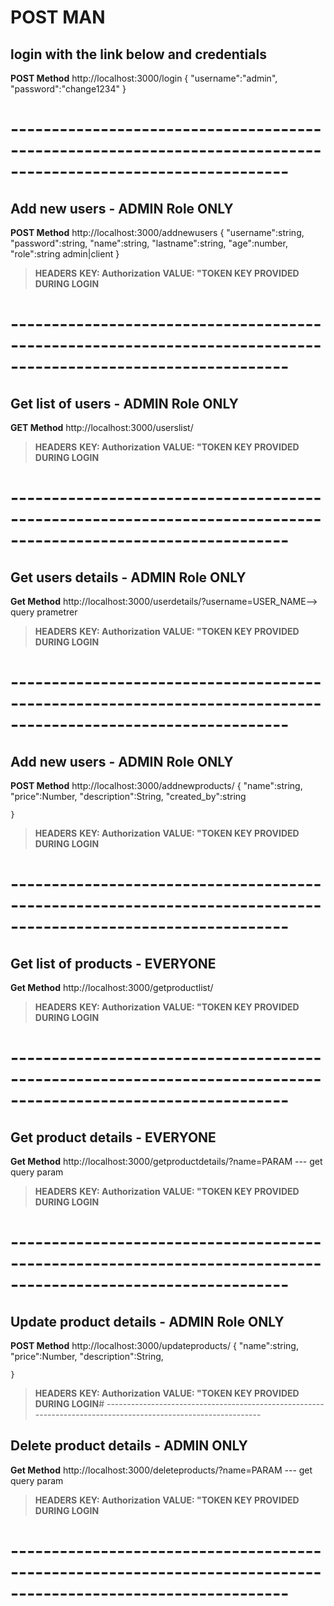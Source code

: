 # POST MAN
## login with the link below and credentials
**POST Method**
http://localhost:3000/login
{
       "username":"admin",
        "password":"change1234"
}

# --------------------------------------------------------------------------------------------------------------
## Add new users - ADMIN Role ONLY
**POST Method**
http://localhost:3000/addnewusers
 {
                "username":string,
               "password":string,
               "name":string,
               "lastname":string,
               "age":number,
               "role":string admin|client
    }

> **HEADERS**
> **KEY: Authorization**
> **VALUE: "TOKEN KEY PROVIDED DURING LOGIN**
# --------------------------------------------------------------------------------------------------------------
## Get list of users - ADMIN Role ONLY
**GET Method**
http://localhost:3000/userslist/
> **HEADERS**
> **KEY: Authorization**
> **VALUE: "TOKEN KEY PROVIDED DURING LOGIN**
# --------------------------------------------------------------------------------------------------------------
## Get users details - ADMIN Role ONLY
**Get Method**
http://localhost:3000/userdetails/?username=USER_NAME--> query prametrer
> **HEADERS**
> **KEY: Authorization**
> **VALUE: "TOKEN KEY PROVIDED DURING LOGIN**
# --------------------------------------------------------------------------------------------------------------
## Add new users - ADMIN Role ONLY
**POST Method**
http://localhost:3000/addnewproducts/
 {
        "name":string,
        "price":Number,
        "description":String,
        "created_by":string
        
    }

> **HEADERS**
> **KEY: Authorization**
> **VALUE: "TOKEN KEY PROVIDED DURING LOGIN**
# --------------------------------------------------------------------------------------------------------------
## Get list of products - EVERYONE
**Get Method**
http://localhost:3000/getproductlist/
> **HEADERS**
> **KEY: Authorization**
> **VALUE: "TOKEN KEY PROVIDED DURING LOGIN**
# --------------------------------------------------------------------------------------------------------------
## Get product details - EVERYONE
**Get Method**
http://localhost:3000/getproductdetails/?name=PARAM --- get query param
> **HEADERS**
> **KEY: Authorization**
> **VALUE: "TOKEN KEY PROVIDED DURING LOGIN**
# --------------------------------------------------------------------------------------------------------------
## Update product details - ADMIN Role ONLY
**POST Method**
http://localhost:3000/updateproducts/
 {
        "name":string,
        "price":Number,
        "description":String,
      
        
    }

> **HEADERS**
> **KEY: Authorization**
> **VALUE: "TOKEN KEY PROVIDED DURING LOGIN**# --------------------------------------------------------------------------------------------------------------
## Delete product details - ADMIN ONLY
**Get Method**
http://localhost:3000/deleteproducts/?name=PARAM --- get query param
> **HEADERS**
> **KEY: Authorization**
> **VALUE: "TOKEN KEY PROVIDED DURING LOGIN**
# --------------------------------------------------------------------------------------------------------------